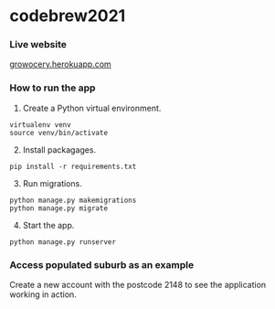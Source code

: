 # codebrew2021

### Live website
[growocery.herokuapp.com](growocery.herokuapp.com)

### How to run the app
1. Create a Python virtual environment.
```
virtualenv venv
source venv/bin/activate
```
2. Install packagages. 
```
pip install -r requirements.txt
```
3. Run migrations.
```
python manage.py makemigrations
python manage.py migrate
```
4. Start the app.
```
python manage.py runserver
```

### Access populated suburb as an example
Create a new account with the postcode 2148 to see the application working in action.